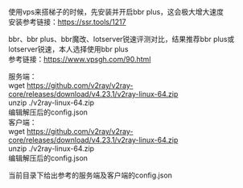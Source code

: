 使用vps来搭梯子的时候，先安装并开启bbr plus，这会极大增大速度  
安装参考链接：https://ssr.tools/1217  

bbr、bbr plus、bbr魔改、lotserver锐速评测对比，结果推荐bbr plus或lotserver锐速，本人选择使用bbr plus  
参考链接：https://www.vpsgh.com/90.html  

服务端：  
wget https://github.com/v2ray/v2ray-core/releases/download/v4.23.1/v2ray-linux-64.zip  
unzip ./v2ray-linux-64.zip  
编辑解压后的config.json  
客户端：  
wget https://github.com/v2ray/v2ray-core/releases/download/v4.23.1/v2ray-linux-64.zip  
unzip ./v2ray-linux-64.zip  
编辑解压后的config.json  

当前目录下给出参考的服务端及客户端的config.json  
